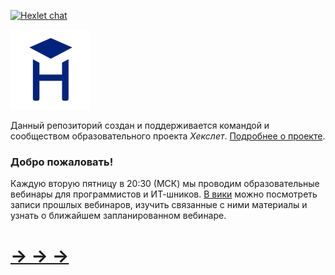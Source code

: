 [![Hexlet chat](http://slack-ru.hexlet.io/badge.svg)](http://slack-ru.hexlet.io)

![Hexlet Ltd. logo](https://raw.githubusercontent.com/Hexlet/hexletguides.github.io/master/images/hexlet_logo128.png)

Данный репозиторий создан и поддерживается командой и сообществом образовательного проекта _Хекслет_. [Подробнее о проекте](https://ru.hexlet.io/pages/about?utm_source=github&utm_medium=link&utm_campaign=webinars).


### Добро пожаловать!
Каждую вторую пятницу в 20:30 (МСК) мы проводим образовательные вебинары для программистов и ИТ-шников. [В вики](https://github.com/Hexlet/webinars/wiki) можно посмотреть записи прошлых вебинаров, изучить связанные с ними материалы и узнать о ближайшем запланированном вебинаре.

# [→ → →](https://github.com/Hexlet/webinars/wiki)
